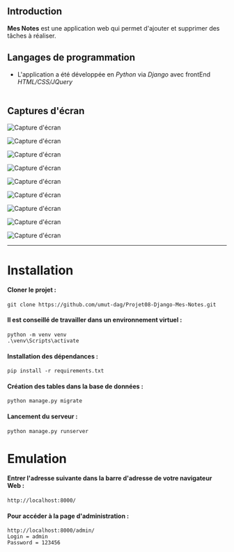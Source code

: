 
## Introduction
**Mes Notes** est une application web qui permet d'ajouter et supprimer des tâches à réaliser. 

##  Langages de programmation
- L'application a été développée en *Python* via *Django* avec frontEnd *HTML/CSS/JQuery*</br></br>


## Captures d'écran

<img src="https://raw.githubusercontent.com/umut-dag/Projet08-Django-Mes-Notes/main/screenshots/2021-09-05_040747.jpg" alt="Capture d'écran"/></br>

<img src="https://raw.githubusercontent.com/umut-dag/Projet08-Django-Mes-Notes/main/screenshots/2021-09-05_015735.jpg" alt="Capture d'écran"/></br>

<img src="https://raw.githubusercontent.com/umut-dag/Projet08-Django-Mes-Notes/main/screenshots/2021-09-05_015805.jpg" alt="Capture d'écran"/></br>

<img src="https://raw.githubusercontent.com/umut-dag/Projet08-Django-Mes-Notes/main/screenshots/2021-09-05_015944.jpg" alt="Capture d'écran"/></br>

<img src="https://raw.githubusercontent.com/umut-dag/Projet08-Django-Mes-Notes/main/screenshots/2021-09-05_020342.jpg" alt="Capture d'écran"/></br>

<img src="https://raw.githubusercontent.com/umut-dag/Projet08-Django-Mes-Notes/main/screenshots/2021-09-05_022050.jpg" alt="Capture d'écran"/></br>

<img src="https://raw.githubusercontent.com/umut-dag/Projet08-Django-Mes-Notes/main/screenshots/2021-09-05_022110.jpg" alt="Capture d'écran"/></br>

<img src="https://raw.githubusercontent.com/umut-dag/Projet08-Django-Mes-Notes/main/screenshots/2021-09-05_022128.jpg" alt="Capture d'écran"/></br>

<img src="https://raw.githubusercontent.com/umut-dag/Projet08-Django-Mes-Notes/main/screenshots/2021-09-09_155547.jpg" alt="Capture d'écran"/></br>

---

# Installation

#### Cloner le projet :
```
git clone https://github.com/umut-dag/Projet08-Django-Mes-Notes.git
```

#### Il est conseillé de travailler dans un environnement virtuel :
```
python -m venv venv
.\venv\Scripts\activate
```

#### Installation des dépendances :
```
pip install -r requirements.txt
```

#### Création des tables dans la base de données :
```
python manage.py migrate
```

#### Lancement du serveur :
```
python manage.py runserver
```

# Emulation

#### Entrer l'adresse suivante dans la barre d'adresse de votre navigateur Web :
```
http://localhost:8000/
```

####  Pour accéder à la page d'administration :
```
http://localhost:8000/admin/
Login = admin
Password = 123456
```
